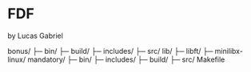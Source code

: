 # FDF

by Lucas Gabriel


bonus/
├─ bin/
├─ build/
├─ includes/
├─ src/
lib/
├─ libft/
├─ minilibx-linux/
mandatory/
├─ bin/
├─ includes/
├─ build/
├─ src/
Makefile
